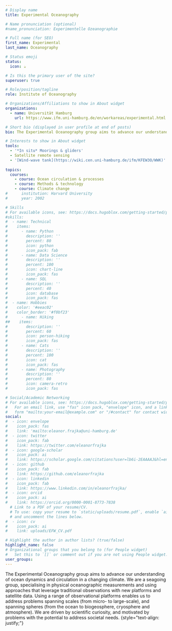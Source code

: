 ```yaml
---
# Display name
title: Experimental Oceanography

# Name pronunciation (optional)
#name_pronunciation: Experimentelle Ozeanographie

# Full name (for SEO)
first_name: Experimental
last_name: Oceanography

# Status emoji
status:
  icon: ☕️

# Is this the primary user of the site?
superuser: true

# Role/position/tagline
role: Institute of Oceanography

# Organizations/Affiliations to show in About widget
organizations:
  - name: Universität Hamburg
    url: https://www.ifm.uni-hamburg.de/en/workareas/experimental.html

# Short bio (displayed in user profile at end of posts)
bio: The Experimental Oceanography group aims to advance our understanding of ocean dynamics and circulation in a changing climate. We are a seagoing group, specialising in physical oceanographic measurements and using approaches that leverage traditional observations with new platforms and satellite data. Using a range of observational platforms enables us to address problems spanning scales (from micro- to large-scale), and spanning spheres (from the ocean to biogeosphere, cryosphere and atmosphere). We are driven by scientific curiosity, and motivated by problems with the potential to address societal needs.

# Interests to show in About widget
tools:
  - '*In situ* Moorings & gliders'
  - Satellite remote sensing
  - '[Wind-wave tank](https://wiki.cen.uni-hamburg.de/ifm/KFEW3O/WWK)'
  
topics:
  courses:
    - course: Ocean circulation & processes
    - course: Methods & technology
    - course: Climate change
#      institution: Harvard University
#      year: 2002

# Skills
# For available icons, see: https://docs.hugoblox.com/getting-started/page-builder/#icons
#skills:
#  - name: Technical
#    items:
#      - name: Python
#        description: ''
#        percent: 80
#        icon: python
#        icon_pack: fab
#      - name: Data Science
#        description: ''
#        percent: 100
#        icon: chart-line
#        icon_pack: fas
#      - name: SQL
#        description: ''
#        percent: 40
#        icon: database
#        icon_pack: fas
#  - name: Hobbies
#    color: '#eeac02'
#    color_border: '#f0bf23'
#      - name: Hiking
##    items:
#        description: ''
#        percent: 60
#        icon: person-hiking
#        icon_pack: fas
#      - name: Cats
#        description: ''
#        percent: 100
#        icon: cat
#        icon_pack: fas
#      - name: Photography
#        description: ''
#        percent: 80
#        icon: camera-retro
#        icon_pack: fas

# Social/Academic Networking
# For available icons, see: https://docs.hugoblox.com/getting-started/page-builder/#icons
#   For an email link, use "fas" icon pack, "envelope" icon, and a link in the
#   form "mailto:your-email@example.com" or "/#contact" for contact widget.
social:
#  - icon: envelope
#    icon_pack: fas
#    link: 'mailto:eleanor.frajka@uni-hamburg.de'
#  - icon: twitter
#    icon_pack: fab
#    link: https://twitter.com/eleanorfrajka
#  - icon: google-scholar
#    icon_pack: ai
#    link: https://scholar.google.com/citations?user=lb6i-2EAAAAJ&hl=en
#  - icon: github
#    icon_pack: fab
#    link: https://github.com/eleanorfrajka
#  - icon: linkedin
#    icon_pack: fab
#    link: https://www.linkedin.com/in/eleanorfrajka/
#  - icon: orcid
#    icon_pack: ai
#    link: https://orcid.org/0000-0001-8773-7838
  # Link to a PDF of your resume/CV.
  # To use: copy your resume to `static/uploads/resume.pdf`, enable `ai` icons in `params.yaml`,
  # and uncomment the lines below.
#  - icon: cv
#    icon_pack: ai
#    link: uploads/EFW_CV.pdf

# Highlight the author in author lists? (true/false)
highlight_name: false
# Organizational groups that you belong to (for People widget)
#   Set this to `[]` or comment out if you are not using People widget.
user_groups:
---
```


The Experimental Oceanography group aims to advance our understanding of ocean dynamics and circulation in a changing climate. We are a seagoing group, specialising in physical oceanographic measurements and using approaches that leverage traditional observations with new platforms and satellite data. Using a range of observational platforms enables us to address problems spanning scales (from micro- to large-scale), and spanning spheres (from the ocean to biogeosphere, cryosphere and atmosphere). We are driven by scientific curiosity, and motivated by problems with the potential to address societal needs.
{style="text-align: justify;"}
